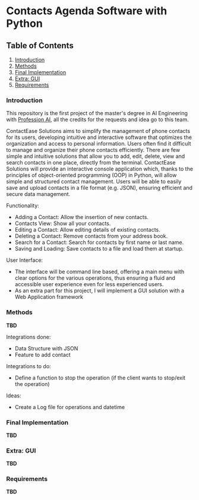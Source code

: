 # Contacts Agenda Software with Python

## Table of Contents
1. [Introduction](#introduction)
2. [Methods](#methods)
3. [Final Implementation](#final-implementation)
4. [Extra: GUI](#extra-gui)
5. [Requirements](#requirements)


### Introduction

This repository is the first project of the master's degree in AI Engineering with [Profession AI](https://profession.ai), all the credits for the requests and idea go to this team.

ContactEase Solutions aims to simplify the management of phone contacts for its users, developing intuitive and interactive software that optimizes the organization and access to personal information.
Users often find it difficult to manage and organize their phone contacts efficiently. There are few simple and intuitive solutions that allow you to add, edit, delete, view and search contacts in one place, directly from the terminal.
ContactEase Solutions will provide an interactive console application which, thanks to the principles of object-oriented programming (OOP) in Python, will allow simple and structured contact management. Users will be able to easily save and upload contacts in a file format (e.g. JSON), ensuring efficient and secure data management.

Functionality:
- Adding a Contact: Allow the insertion of new contacts.
- Contacts View: Show all your contacts.
- Editing a Contact: Allow editing details of existing contacts.
- Deleting a Contact: Remove contacts from your address book.
- Search for a Contact: Search for contacts by first name or last name.
- Saving and Loading: Save contacts to a file and load them at startup.

User Interface: 
- The interface will be command line based, offering a main menu with clear options for the various operations, thus ensuring a fluid and accessible user experience even for less experienced users.
- As an extra part for this project, I will implement a GUI solution with a Web Application framework

### Methods

**TBD**

Integrations done:
- Data Structure with JSON
- Feature to add contact

Integrations to do:
- Define a function to stop the operation (if the client wants to stop/exit the operation)

Ideas:
- Create a Log file for operations and datetime

### Final Implementation

**TBD**

### Extra: GUI

**TBD**

### Requirements

**TBD**
